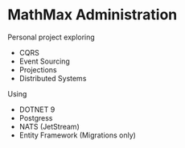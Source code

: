 # MathMax Administration

Personal project exploring
- CQRS
- Event Sourcing
- Projections
- Distributed Systems

Using
- DOTNET 9
- Postgress
- NATS (JetStream)
- Entity Framework (Migrations only)
